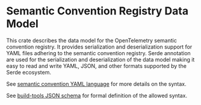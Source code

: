 # Semantic Convention Registry Data Model

This crate describes the data model for the OpenTelemetry semantic convention
registry. It provides serialization and deserialization support for YAML files
adhering to the semantic convention registry. Serde annotation are used for the
serialization and deserialization of the data model making it easy to read and
write YAML, JSON, and other formats supported by the Serde ecosystem.

See [semantic convention YAML language](https://github.com/open-telemetry/build-tools/blob/main/semantic-conventions/syntax.md)
for more details on the syntax.

See [build-tools JSON schema](https://github.com/open-telemetry/build-tools/blob/main/semantic-conventions/semconv.schema.json) for
formal definition of the allowed syntax.

